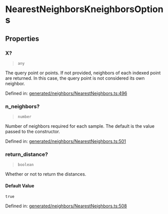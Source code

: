 # NearestNeighborsKneighborsOptions

## Properties

### X?

> `any`

The query point or points. If not provided, neighbors of each indexed point are returned. In this case, the query point is not considered its own neighbor.

Defined in:  [generated/neighbors/NearestNeighbors.ts:496](https://github.com/transitive-bullshit/scikit-learn-ts/blob/b59c1ff/packages/sklearn/src/generated/neighbors/NearestNeighbors.ts#L496)

### n\_neighbors?

> `number`

Number of neighbors required for each sample. The default is the value passed to the constructor.

Defined in:  [generated/neighbors/NearestNeighbors.ts:501](https://github.com/transitive-bullshit/scikit-learn-ts/blob/b59c1ff/packages/sklearn/src/generated/neighbors/NearestNeighbors.ts#L501)

### return\_distance?

> `boolean`

Whether or not to return the distances.

#### Default Value

`true`

Defined in:  [generated/neighbors/NearestNeighbors.ts:508](https://github.com/transitive-bullshit/scikit-learn-ts/blob/b59c1ff/packages/sklearn/src/generated/neighbors/NearestNeighbors.ts#L508)
